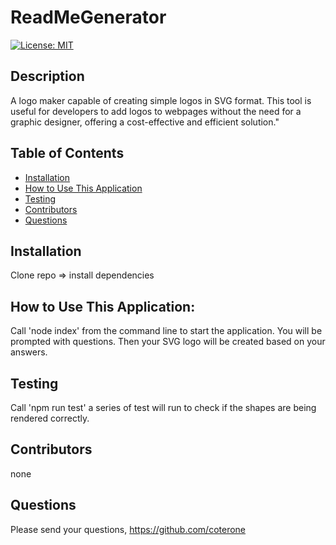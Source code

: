 # ReadMeGenerator 
[![License: MIT](https://img.shields.io/badge/License-MIT-yellow.svg)](https://opensource.org/licenses/MIT)
## Description
A logo maker capable of creating simple logos in SVG format. This tool is useful for developers to add logos to webpages without the need for a graphic designer, offering a cost-effective and efficient solution."
## Table of Contents
* [Installation](#installation)
* [How to Use This Application](#HowtoUseThisApplication)
* [Testing](#testing)
* [Contributors](#contributors)
* [Questions](#questions)

## Installation
Clone repo => install dependencies 

## How to Use This Application:
Call 'node index' from the command line to start the application. You will be prompted with questions. Then your SVG logo will be created based on your answers.

## Testing
Call 'npm run test' a series of test will run to check if the shapes are being rendered correctly.

## Contributors
none


## Questions
Please send your questions, https://github.com/coterone